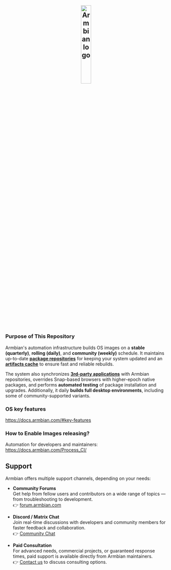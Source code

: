 <p align="center">
  <h2 align=center><a href="#">
  <img src=".github/logo.png" alt="Armbian logo" width="25%">
  </a>
<br><br>
</h2>

### Purpose of This Repository

Armbian's automation infrastructure builds OS images on a **stable (quarterly)**, **rolling (daily)**, and **community (weekly)** schedule. It maintains up-to-date [**package repositories**](https://apt.armbian.com) for keeping your system updated and an [**artifacts cache**](https://github.com/orgs/armbian/packages) to ensure fast and reliable rebuilds. 

The system also synchronizes [**3rd-party applications**](external/) with Armbian repositories, overrides Snap-based browsers with higher-epoch native packages, and performs **automated testing** of package installation and upgrades. Additionally, it daily **builds full desktop environments**, including some of community-supported variants.

### OS key features

<https://docs.armbian.com/#key-features>

### How to Enable Images releasing?

Automation for developers and maintainers: <https://docs.armbian.com/Process_CI/>

<!--START_SECTION:data-section-->
<!--END_SECTION:data-section-->

## Support

Armbian offers multiple support channels, depending on your needs:

- **Community Forums**  
  Get help from fellow users and contributors on a wide range of topics — from troubleshooting to development.  
  👉 [forum.armbian.com](https://forum.armbian.com)

- **Discord / Matrix Chat**  
  Join real-time discussions with developers and community members for faster feedback and collaboration.  
  👉 [Community Chat](https://docs.armbian.com/Community_IRC/)

- **Paid Consultation**  
  For advanced needs, commercial projects, or guaranteed response times, paid support is available directly from Armbian maintainers.  
  👉 [Contact us](https://www.armbian.com/contact) to discuss consulting options.
